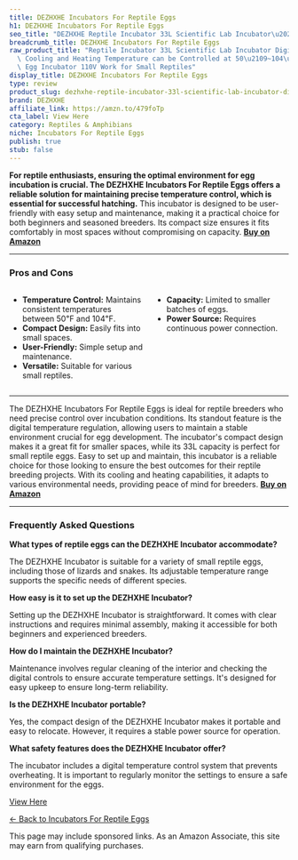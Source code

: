 ```yaml
---
title: DEZHXHE Incubators For Reptile Eggs
h1: DEZHXHE Incubators For Reptile Eggs
seo_title: "DEZHXHE Reptile Incubator 33L Scientific Lab Incubator\u2026"
breadcrumb_title: DEZHXHE Incubators For Reptile Eggs
raw_product_title: "Reptile Incubator 33L Scientific Lab Incubator Digital Incubator\
  \ Cooling and Heating Temperature can be Controlled at 50\u2109~104\u2109 Reptile\
  \ Egg Incubator 110V Work for Small Reptiles"
display_title: DEZHXHE Incubators For Reptile Eggs
type: review
product_slug: dezhxhe-reptile-incubator-33l-scientific-lab-incubator-digital-incubato-abcca58b
brand: DEZHXHE
affiliate_link: https://amzn.to/479foTp
cta_label: View Here
category: Reptiles & Amphibians
niche: Incubators For Reptile Eggs
publish: true
stub: false
---
```


<div id="intro" class="full-width">
  <p><strong>For reptile enthusiasts, ensuring the optimal environment for egg incubation is crucial. The DEZHXHE Incubators For Reptile Eggs offers a reliable solution for maintaining precise temperature control, which is essential for successful hatching.</strong> This incubator is designed to be user-friendly with easy setup and maintenance, making it a practical choice for both beginners and seasoned breeders. Its compact size ensures it fits comfortably in most spaces without compromising on capacity. <a href="https://amzn.to/479foTp" rel="nofollow sponsored noopener" target="_blank"><strong>Buy on Amazon</strong></a></p>
</div>

<hr />
<h3 id="pros-cons">Pros and Cons</h3>
<div class="pc-grid" style="display:grid;grid-template-columns:1fr 1fr;gap:16px;">
  <ul>
    <li><strong>Temperature Control:</strong> Maintains consistent temperatures between 50℉ and 104℉.</li>
    <li><strong>Compact Design:</strong> Easily fits into small spaces.</li>
    <li><strong>User-Friendly:</strong> Simple setup and maintenance.</li>
    <li><strong>Versatile:</strong> Suitable for various small reptiles.</li>
  </ul>
  <ul>
    <li><strong>Capacity:</strong> Limited to smaller batches of eggs.</li>
    <li><strong>Power Source:</strong> Requires continuous power connection.</li>
  </ul>
</div>
<hr />

<div class="full-width">
  <p>The DEZHXHE Incubators For Reptile Eggs is ideal for reptile breeders who need precise control over incubation conditions. Its standout feature is the digital temperature regulation, allowing users to maintain a stable environment crucial for egg development. The incubator's compact design makes it a great fit for smaller spaces, while its 33L capacity is perfect for small reptile eggs. Easy to set up and maintain, this incubator is a reliable choice for those looking to ensure the best outcomes for their reptile breeding projects. With its cooling and heating capabilities, it adapts to various environmental needs, providing peace of mind for breeders. <a href="https://amzn.to/479foTp" rel="nofollow sponsored noopener" target="_blank"><strong>Buy on Amazon</strong></a></p>
</div>

<hr />
<h3 id="faqs">Frequently Asked Questions</h3>

<p><strong>What types of reptile eggs can the DEZHXHE Incubator accommodate?</strong></p>
<p>The DEZHXHE Incubator is suitable for a variety of small reptile eggs, including those of lizards and snakes. Its adjustable temperature range supports the specific needs of different species.</p>

<p><strong>How easy is it to set up the DEZHXHE Incubator?</strong></p>
<p>Setting up the DEZHXHE Incubator is straightforward. It comes with clear instructions and requires minimal assembly, making it accessible for both beginners and experienced breeders.</p>

<p><strong>How do I maintain the DEZHXHE Incubator?</strong></p>
<p>Maintenance involves regular cleaning of the interior and checking the digital controls to ensure accurate temperature settings. It's designed for easy upkeep to ensure long-term reliability.</p>

<p><strong>Is the DEZHXHE Incubator portable?</strong></p>
<p>Yes, the compact design of the DEZHXHE Incubator makes it portable and easy to relocate. However, it requires a stable power source for operation.</p>

<p><strong>What safety features does the DEZHXHE Incubator offer?</strong></p>
<p>The incubator includes a digital temperature control system that prevents overheating. It is important to regularly monitor the settings to ensure a safe environment for the eggs.</p>
<p><a class="btn" href="https://amzn.to/479foTp" target="_blank" rel="nofollow sponsored noopener">View Here</a></p>
<p><a href="/roundups/reptiles-amphibians/incubators-for-reptile-eggs/">← Back to Incubators For Reptile Eggs</a></p>
<aside class="disclosure">This page may include sponsored links. As an Amazon Associate, this site may earn from qualifying purchases.</aside>
